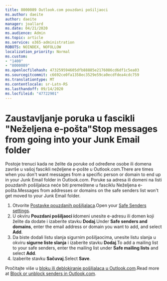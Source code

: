 ```yaml
---
title: 8000089 Outlook.com pouzdani pošiljaoci
ms.author: daeite
author: daeite
manager: joallard
ms.date: 04/21/2020
ms.audience: Admin
ms.topic: article
ms.service: o365-administration
ROBOTS: NOINDEX, NOFOLLOW
localization_priority: Normal
ms.custom:
- "1400"
- "8000089"
ms.openlocfilehash: 473259594605dfb88885e2176086cd6df1c5ea03
ms.sourcegitcommit: c6692ce0fa1358ec3529e59ca0ecdfdea4cdc759
ms.translationtype: MT
ms.contentlocale: sr-Latn-RS
ms.lasthandoff: 09/14/2020
ms.locfileid: "47722901"
---
```

# <a name="stop-messages-from-going-into-your-junk-email-folder"></a><span data-ttu-id="d3d50-102">Zaustavljanje poruka u fascikli "Neželjena e-pošta"</span><span class="sxs-lookup"><span data-stu-id="d3d50-102">Stop messages from going into your Junk Email folder</span></span>

<span data-ttu-id="d3d50-103">Postoje trenuci kada ne želite da poruke od određene osobe ili domena završe u vašoj fascikli neželjene e-pošte u Outlook.com.</span><span class="sxs-lookup"><span data-stu-id="d3d50-103">There are times when you don't want messages from a specific person or domain to end up in your Junk Email folder in Outlook.com.</span></span> <span data-ttu-id="d3d50-104">Poruke sa adresa ili domeni na listi pouzdanih pošiljalaca neće biti premeštene u fasciklu Neželjena e-pošta.</span><span class="sxs-lookup"><span data-stu-id="d3d50-104">Messages from addresses or domains on the safe senders list won't get moved to your Junk Email folder.</span></span>

1. <span data-ttu-id="d3d50-105">Otvorite [Postavke pouzdanih pošiljalaca](https://go.microsoft.com/fwlink/?linkid=2035804).</span><span class="sxs-lookup"><span data-stu-id="d3d50-105">Open your [Safe Senders settings](https://go.microsoft.com/fwlink/?linkid=2035804).</span></span>
2. <span data-ttu-id="d3d50-106">U okviru **Pouzdani pošiljaoci i**domeni unesite e-adresu ili domen koji želite da dodate i izaberite stavku **Dodaj**.</span><span class="sxs-lookup"><span data-stu-id="d3d50-106">Under **Safe senders and domains**, enter the email address or domain you want to add, and select **Add**.</span></span>
3. <span data-ttu-id="d3d50-107">Da biste dodali listu slanja sigurnim pošiljaocima, unesite listu slanja u okviru **sigurne liste slanja** i izaberite stavku **Dodaj**.</span><span class="sxs-lookup"><span data-stu-id="d3d50-107">To add a mailing list to your safe senders, enter the mailing list under **Safe mailing lists** and select **Add**.</span></span>
4. <span data-ttu-id="d3d50-108">Izaberite stavku **Sačuvaj**.</span><span class="sxs-lookup"><span data-stu-id="d3d50-108">Select **Save**.</span></span>

<span data-ttu-id="d3d50-109">Pročitajte više u [bloku ili deblokiranje pošiljalaca u Outlook.com](https://support.office.com/article/afba1c94-77bb-4f50-8b85-057cf52f4d5e?wt.mc_id=Office_Outlook_com_Alchemy).</span><span class="sxs-lookup"><span data-stu-id="d3d50-109">Read more at [Block or unblock senders in Outlook.com](https://support.office.com/article/afba1c94-77bb-4f50-8b85-057cf52f4d5e?wt.mc_id=Office_Outlook_com_Alchemy).</span></span>